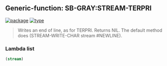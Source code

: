 ## Generic-function: SB-GRAY:STREAM-TERPRI
[![package](https://img.shields.io/badge/Package-SB--GRAY-5f9ea0.svg?style=social&colorA=999999)](../) [![type](https://img.shields.io/badge/Type-Generic--Function-5f9ea0.svg?style=social&colorA=999999)](../#generic-function) 

> Writes an end of line, as for TERPRI. Returns NIL. The default
> method does (STREAM-WRITE-CHAR stream #NEWLINE).

### Lambda list
```cl
(stream)
```
